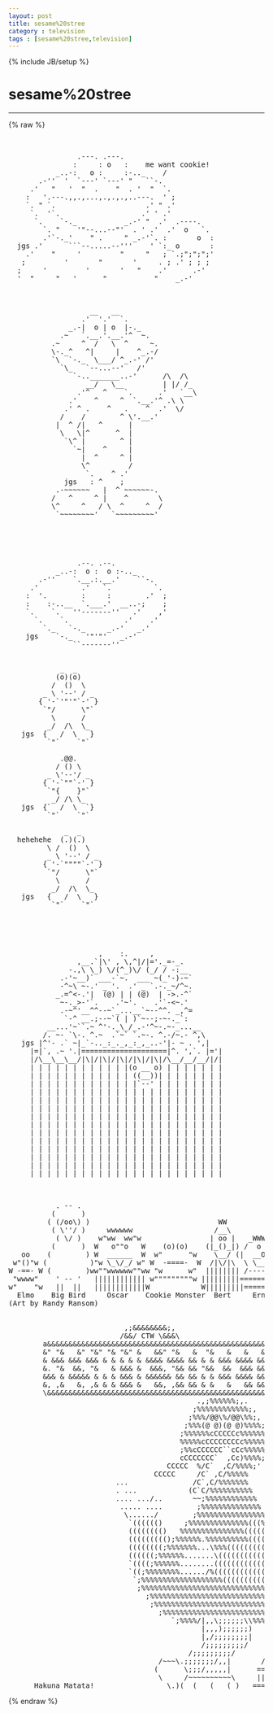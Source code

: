 ```yaml
---
layout: post
title: sesame%20stree
category : television
tags : [sesame%20stree,television]
---
```

{% include JB/setup %}
# sesame%20stree
---
{% raw %}
<pre>


                .---. .---. 
               :     : o   :    me want cookie!
           _..-:   o :     :-.._    /
       .-&#039;&#039;  &#039;  `---&#039; `---&#039; &quot;   ``-.    
     .&#039;   &quot;   &#039;  &quot;  .    &quot;  . &#039;  &quot;  `.  
    :   &#039;.---.,,.,...,.,.,.,..---.  &#039; ;
    `. &quot; `.                     .&#039; &quot; .&#039;
     `.  &#039;`.                   .&#039; &#039; .&#039;
      `.    `-._           _.-&#039; &quot;  .&#039;  .----.
        `. &quot;    &#039;&quot;--...--&quot;&#039;  . &#039; .&#039;  .&#039;  o   `.
        .&#039;`-._&#039;    &quot; .     &quot; _.-&#039;`. :       o  :
  jgs .&#039;      ```--.....--&#039;&#039;&#039;    &#039; `:_ o       :
    .&#039;    &quot;     &#039;         &quot;     &quot;   ; `.;&quot;;&quot;;&quot;;&#039;
   ;         &#039;       &quot;       &#039;     . ; .&#039; ; ; ;
  ;     &#039;         &#039;       &#039;   &quot;    .&#039;      .-&#039;
  &#039;  &quot;     &quot;   &#039;      &quot;           &quot;    _.-&#039; 
 


                   __   __
                 .&#039;  &#039;.&#039;  `.
              _.-|  o | o  |-._
            .~   `.__.&#039;.__.&#039;^  ~.
          .~     ^  /   \  ^     ~.
          \-._^   ^|     |    ^_.-/
          `\  `-._  \___/ ^_.-&#039; /&#039;
            `\_   `--...--&#039;   /&#039;
               `-.._______..-&#039;      /\  /\
                  __/   \__         | |/ /_
                .&#039;^   ^    `.      .&#039;   `__\
              .&#039;    ^     ^  `.__.&#039;^ .\ \
             .&#039; ^ .    ^   .    ^  .&#039;  \/
            /    /        ^ \&#039;.__.&#039;
           |  ^ /|   ^      |
            \   \|^      ^  |  
             `\^ |        ^ |
               `~|    ^     |
                 |  ^     ^ |
                 \^         /
                  `.    ^ .&#039;
             jgs   : ^    ; 
           .-~~~~~~   |  ^ ~~~~~~-.
          /   ^     ^ |    ^       \
          \^     ^   / \  ^     ^  /
           `~~~~~~~~&#039;   `~~~~~~~~~&#039;





                .--. .--. 
           _..-:  o :  o :-.._    
       .-&#039;&#039;    `.__.:.__.&#039;    ``-.
     .&#039;          .&#039;   `.          `.
    :  &#039;.        :     :        .&#039;  ;
    :    :-..__  `.___.&#039;  __..-;    ;
    `.    `.   &#039;&#039;-------&#039;&#039;   .&#039;    ,&#039;
      `.    `.             .&#039;    .&#039;
        `._   `-._     _.-&#039;   _.&#039;
    jgs    `-._   &#039;&quot;&#039;&quot;&#039;   _.-&#039;   
               ``-------&#039;&#039;


            _  _
           (o)(o)
          /  ()  \
        _ \ &#039;--&#039; / _ 
       { &#039;-`&#039;&quot;&#039;&quot;`-&#039; }
        `&quot;/      \&quot;`
          \      /
         _/  /\  \_  
   jgs  {   /  \   }
         `&quot;`    `&quot;`

            .@@. 
           / () \
         _ \&#039;--&#039;/ _ 
        { &#039;-`&quot;&quot;`-&#039; }
         `&quot;{    }&quot;`
          _/ /\ \_ 
   jgs  {`  /  \  `}
         `&quot;`    `&quot;`

             _  _
  hehehehe  (.)(.)
         \ /  ()  \
         _ \ &#039;--&#039; / _
        { &#039;-`&quot;&quot;&quot;&quot;`-&#039; }
         `&quot;/      \&quot;`
           \      / 
          _/  /\  \_
   jgs   {   /  \   }
          `&quot;`    `&quot;`




             
                     ,    :.     ,  
                ,__.`|\&#039; , \,^|/|=&#039;._=-_.
              -.,\ \_) \/(^_)\/ (_/ / -:__
            .-&#039;~__)` ___-`~.  ___ ~(_&#039;-)-~`
            -^~\ ~-.&#039; _ &#039;.  .&#039; _ `.-._~/^~.
           _.=^&lt;-.&#039;|  (@) | | (@)  | -&gt;.-^`
            ~-._&gt;-&#039;`.    .&#039;~&#039;.    .&#039;`-&lt;~.&#039;    
            .-~^&#039;__^^--~`_...__`~--^^. _,^=   
             `-^ __.;--~`( | )`~--;-~-._`:
         __...&#039;~``.~ ^&#039;-._\_/_.-&#039;^~-.~-_...__
        /. ~- `\-. ^.~  .`~` `.~-. ^.-/~.- ^,\
   jgs |^&#039;- .` ~|_`-.._:_._,_:_,_..-&#039;|- ~ . &#039;,|
     |=|`, .~ &#039;.|====================|^. &#039;,`. |=&#039;|
     |/\__\__\__/|\|/|\|/|\|/|\|/|\|/\__/__/__/|/|
     | | | | | | | | | | | |(o __ o) | | | | | | |
     | | | | | | | | | | | | ((__))| | | | | | | |
     | | | | | | | | | | | | |`--&#039; | | | | | | | |
     | | | | | | | | | | | | | | | | | | | | | | |
     | | | | | | | | | | | | | | | | | | | | | | |
     | | | | | | | | | | | | | | | | | | | | | | |
     | | | | | | | | | | | | | | | | | | | | | | |
     | | | | | | | | | | | | | | | | | | | | | | |
     | | | | | | | | | | | | | | | | | | | | | | |
     | | | | | | | | | | | | | | | | | | | | | | |
     | | | | | | | | | | | | | | | | | | | | | | |
     | | | | | | | | | | | | | | | | | | | | | | |
     | | | | | | | | | | | | | | | | | | | | | | | 
     | | | | | | | | | | | | | | | | | | | | | | |



           . -- .
          (      )
         ( (/oo\) )                              WW
          ( \&#039;&#039;/ )     wwwwww                   /__\
           ( \/ )    w&quot;ww  ww&quot;w                | oo |   _WWWWW_
          (      )  W   o&quot;&quot;o   W    (o)(o)    (|_()_|) /  o o  \
   oo    (        ) W  ______  W  w&quot;      &quot;w    \__/ (|  __O__  |)
 w&quot;()&quot;w (          )&quot;w \_\/_/ w&quot; W  -====-  W  /|\/|\  \ \___/ /
W -==- W (        )ww&quot;&quot;wwwwww&quot;&quot;ww &quot;w      w&quot;  |||||||| /-------
 &quot;wwww&quot;    &#039; -- &#039;   |||||||||||| w&quot;&quot;&quot;&quot;&quot;&quot;&quot;&quot;&quot;w |||||||||=========|
w&quot;    &quot;w   ||  ||   ||||||||||||W            W|||||||||=========|
  Elmo    Big Bird     Oscar    Cookie Monster  Bert     Ernie    
(Art by Randy Ransom)

                                                             /####\
                           ,;&amp;&amp;&amp;&amp;&amp;&amp;&amp;&amp;;,                     ########
                          /&amp;&amp;/ CTW \&amp;&amp;&amp;\                    ########
        a&amp;&amp;&amp;&amp;&amp;&amp;&amp;&amp;&amp;&amp;&amp;&amp;&amp;&amp;&amp;&amp;&amp;&amp;&amp;&amp;&amp;&amp;&amp;&amp;&amp;&amp;&amp;&amp;&amp;&amp;&amp;&amp;&amp;&amp;&amp;&amp;&amp;&amp;&amp;&amp;&amp;&amp;&amp;&amp;&amp;&amp;&amp;&amp;&amp;&amp;&amp;\\..../
        &amp;&quot; &quot;&amp;   &amp;&quot; &quot;&amp;&quot; &quot;&amp; &quot;&amp;&quot; &amp;   &amp;&amp;&quot; &quot;&amp;   &amp;  &quot;&amp;   &amp;   &amp;   &amp;&amp; ||||
        &amp; &amp;&amp;&amp; &amp;&amp;&amp; &amp;&amp;&amp; &amp; &amp; &amp; &amp; &amp; &amp;&amp;&amp;&amp; &amp;&amp;&amp;&amp; &amp;&amp; &amp; &amp; &amp;&amp;&amp; &amp;&amp;&amp;&amp; &amp;&amp;&amp;)====
        &amp;. &quot;&amp;  &amp;&amp;, &quot;&amp;   &amp; &amp;&amp;&amp; &amp;  &amp;&amp;&amp;, &quot;&amp;&amp; &amp;&amp; &quot;&amp;&amp;  &amp;&amp;  &amp;&amp;&amp; &amp;&amp;&amp; ||||
        &amp;&amp;&amp; &amp; &amp;&amp;&amp;&amp;&amp; &amp; &amp; &amp; &amp;&amp;&amp; &amp; &amp;&amp;&amp;&amp;&amp;&amp; &amp;&amp; &amp;&amp; &amp; &amp; &amp;&amp;&amp; &amp;&amp;&amp;&amp; &amp;&amp;&amp;)====
        &amp;, ,&amp;   &amp;, ,&amp; &amp; &amp; &amp;&amp;&amp; &amp;   &amp;&amp;, ,&amp;&amp; &amp;&amp; &amp; &amp;   &amp;   &amp;&amp; &amp;&amp;&amp; ||||
        \&amp;&amp;&amp;&amp;&amp;&amp;&amp;&amp;&amp;&amp;&amp;&amp;&amp;&amp;&amp;&amp;&amp;&amp;&amp;&amp;&amp;&amp;&amp;&amp;&amp;&amp;&amp;&amp;&amp;&amp;&amp;&amp;&amp;&amp;&amp;&amp;&amp;&amp;&amp;&amp;&amp;&amp;&amp;&amp;&amp;&amp;&amp;&amp;&amp;&amp;&amp;/ ||||
                                            .,;%%%%%%;,.      ||||
                                           ;%%%%%%%%%%%%;,    ||||
                                          ;%%%/@@\%/@@\%%;,   ||||
                                         ;%%%(@ @)(@ @)%%%%;  ||||
                                        ;%%%%%%cCCCCCc%%%%%%; ||||
                                        %%%%%cCCCCCCCCc%%%%%; ||||
                                        ;%%cCCCCCC``cCc%%%%%; ||||
                                        cCCCCCCC`  ,Cc)%%%%;  ||||
                                     CCCCC  %/C`  ,C/%%%%;&#039;   ||||
                                  CCCCC     /C` ,C/%%%%%      ||||
                         ...               /C`,C/%%%%%%%      ||||
                         . ...            (C`C/%%%%%%%%%%     ||||
                         .... .../..       ~~;%%%%%%%%%%%%    ||||
                          ..... ....        ;%%%%%%%%%%%%%%   ||||
                           \....../        ;%%%%%%%%%%%%%%%%  ||||
                            `(((((()     ;%%%%%%%%%%%%%%(((%% ||||
                            (((((((()   %%%%%%%%%%%%%%%(((((%%||||
                            ((((((((();%%%%%%.%%%%%%%%%%(((((%%|||
                            ((((((((;%%%%%%%...\%%%(((((((((((%%||
                            ((((((;%%%%%%.......\((((((((((((((%%| ___
                            `((((;%%%%%%........((((((((((((((((%|/%%%)
                            `((;%%%%%%%%....../%(((((((((((((((%%,;%%%)
                             `;%%%%%%%%%%%%%%%%%%%((((((((((((%%%,;%%%)
                              ;%%%%%%%%%%%%%%%%%%%%%%%%%%%%%%%%%%,;%%%)
                                ;%%%%%%%%%%%%%%%%%%%%%%%%%%%%%%%%,;%%%)
                                 ;%%%%%%%%%%%%%%%%%%%%%%%%%%%%%%,;%)
                                   ;%%%%%%%%%%%%%%%%%%%%%%%%%%,|||
                                      `;%%%%/|,,\;;;;;;\\%%%/======\
                                             |,,,);;;;;;)   ||||||||
                                             |,/;;;;;;;;|   ||||||||
                                             /;;;;;;;;;/    ||||||||
                                          /;;;;;;;;;/       ||||||||
                                   /~~~\.;;;;;;;/,,|       /........\
                                  (      \;;;/,,,,,|      ============
                                   \     /~~~~~~~~~~\     ||||||||||||
      Hakuna Matata!                 \.)(__(___(___(_)   ============== </pre>
{% endraw %}
